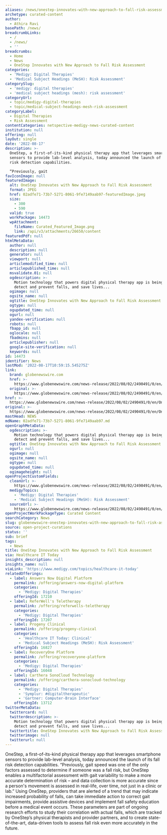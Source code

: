 ```yaml
---
aliases: /news/onestep-innovates-with-new-approach-to-fall-risk-assessment
archetype: curated-content
author:
  - Athira Ravi
basePath: /news/
breadcrumbLinks:
  - /
  - /news/
  - ''
breadcrumbs:
  - Home
  - News
  - OneStep Innovates with New Approach to Fall Risk Assessment
categories:
  - 'Medigy: Digital Therapies'
  - 'Medical Subject Headings (MeSH): Risk Assessment'
categorySlug:
  - 'medigy: digital therapies'
  - 'medical subject headings (mesh): risk assessment'
categoryUrl:
  - topic/medigy-digital-therapies
  - topic/medical-subject-headings-mesh-risk-assessment
categoryLabel:
  - Digital Therapies
  - Risk Assessment
contentCategories: netspective-medigy-news-curated-content
institution: null
offering: null
layOut: single
date: '2022-08-17'
description: >-
  OneStep, a first-of-its-kind physical therapy app that leverages smartphone
  sensors to provide lab-level analysis, today announced the launch of its fall
  risk detection capabilities.

  “Previously, gait
favIconImage: null
featuredImage:
  alt: OneStep Innovates with New Approach to Fall Risk Assessment
  format: JPEG
  href: 02adfe71-73b7-5271-8061-9fe7149aab97-featuredImage.jpeg
  size:
    - 300
    - 590
  valid: true
  workPackage: 14473
  wpAttachment:
    fileName: Curated_Featured_Image.png
    link: /api/v3/attachments/26650/content
featuredPdf: null
htmlMetaData:
  author: null
  description: null
  generator: null
  viewport: null
  articlemodified_time: null
  articlepublished_time: null
  msvalidate.01: null
  ogdescription: >-
    Motion technology that powers digital physical therapy app is being used to
    detect and prevent falls, and save lives...
  ogimage: null
  ogsite_name: null
  ogtitle: OneStep Innovates with New Approach to Fall Risk Assessment
  ogtype: null
  ogupdated_time: null
  ogurl: null
  yandex-verification: null
  robots: null
  fbapp_id: null
  oglocale: null
  fbadmins: null
  articlepublisher: null
  google-site-verification: null
  keywords: null
id: 14473
identifier: News
lastMod: '2022-08-17T10:59:15.545275Z'
link:
  brand: globenewswire.com
  href: >-
    https://www.globenewswire.com/news-release/2022/08/02/2490491/0/en/OneStep-Innovates-with-New-Approach-to-Fall-Risk-Assessment.html
  original: >-
    https://www.globenewswire.com/news-release/2022/08/02/2490491/0/en/OneStep-Innovates-with-New-Approach-to-Fall-Risk-Assessment.html
href: >-
  https://www.globenewswire.com/news-release/2022/08/02/2490491/0/en/OneStep-Innovates-with-New-Approach-to-Fall-Risk-Assessment.html
original: >-
  https://www.globenewswire.com/news-release/2022/08/02/2490491/0/en/OneStep-Innovates-with-New-Approach-to-Fall-Risk-Assessment.html
mastHead: NEWS
mdName: 02adfe71-73b7-5271-8061-9fe7149aab97.md
openGraphMetaData:
  ogdescription: >-
    Motion technology that powers digital physical therapy app is being used to
    detect and prevent falls, and save lives...
  ogtitle: OneStep Innovates with New Approach to Fall Risk Assessment
  ogurl: null
  ogimage: null
  ogsite_name: null
  ogtype: null
  ogupdated_time: null
  ogimageheight: null
openProjectCustomFields:
  cleanUrl: >-
    https://www.globenewswire.com/news-release/2022/08/02/2490491/0/en/OneStep-Innovates-with-New-Approach-to-Fall-Risk-Assessment.html
  medigyTopics:
    - 'Medigy: Digital Therapies'
    - 'Medical Subject Headings (MeSH): Risk Assessment'
  sourceUrl: >-
    https://www.globenewswire.com/news-release/2022/08/02/2490491/0/en/OneStep-Innovates-with-New-Approach-to-Fall-Risk-Assessment.html
openProjectWorkPackageType: Curated Content
searchCategory: News
slug: globenewswire-onestep-innovates-with-new-approach-to-fall-risk-assessment
source: open-project-curations
status: ''
sub: brief
tags:
  - News
title: OneStep Innovates with New Approach to Fall Risk Assessment
via: Healthcare IT Today
insights_description: null
insights_name: null
viaLink: 'https://www.medigy.com/topics/healthcare-it-today'
relatedOfferings:
  - label: Answers Now Digital Platform
    permalink: /offering/answers-now-digital-platform
    categories:
      - 'Medigy: Digital Therapies'
    offeringId: 17210
  - label: ReferWell's Teletherapy
    permalink: /offering/referwells-teletherapy
    categories:
      - 'Medigy: Digital Therapies'
    offeringId: 17207
  - label: Progeny Clinical
    permalink: /offering/progeny-clinical
    categories:
      - 'Healthcare IT Today: Clinical'
      - 'Medical Subject Headings (MeSH): Risk Assessment'
    offeringId: 16827
  - label: RecoveryOne Platform
    permalink: /offering/recoveryone-platform
    categories:
      - 'Medigy: Digital Therapies'
    offeringId: 16048
  - label: Carthera SonoCloud Technology
    permalink: /offering/carthera-sonocloud-technology
    categories:
      - 'Medigy: Digital Therapies'
      - 'Symplur: #digitaltherapeutic'
      - 'Gartner: Computer-Brain Interface'
    offeringId: 13712
twitterMetaData:
  twittercard: null
  twitterdescription: >-
    Motion technology that powers digital physical therapy app is being used to
    detect and prevent falls, and save lives...
  twittertitle: OneStep Innovates with New Approach to Fall Risk Assessment
  twitterimage: null
  twitterurl: null
---
```

<p>OneStep, a first-of-its-kind physical therapy app that leverages smartphone sensors to provide lab-level analysis, today announced the launch of its fall risk detection capabilities.
“Previously, gait speed was one of the only factors assessed to determine if someone was a fall risk, but OneStep enables a multifactorial assessment with gait variability to make a more accurate determination of risk – and data collection is more accurate since a person's movement is assessed in real-life, over time, not just in a clinic or lab.”
Using OneStep, providers that are alerted of a trend that may indicate increased probability of falls, can take immediate action to correct gait impairments, provide assistive devices and implement fall safety education before a medical event occurs. These parameters are part of ongoing research efforts to study their correlation with actual falls, which are tracked by OneStep’s physical therapists and provider partners, and to create state-of-the-art, data-driven tools to assess fall risk even more accurately in the future.</p>